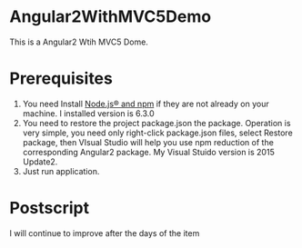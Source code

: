# Angular2WithMVC5Demo
This is a Angular2 Wtih MVC5 Dome.
# Prerequisites
1. You need Install <a href="https://nodejs.org/en/download/current/">Node.js® and npm</a> if they are not already on your machine. I installed version is 6.3.0
2. You need to restore the project package.json the package. Operation is very simple, you need only right-click package.json files, select Restore package, then VIsual Studio will help you use npm reduction of the corresponding Angular2 package. My Visual Stuido version is 2015 Update2.
3. Just run application.<br/>

# Postscript
I will continue to improve after the days of the item
